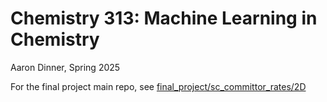 # Chemistry 313: Machine Learning in Chemistry
Aaron Dinner, Spring 2025

For the final project main repo, see [final_project/sc_committor_rates/2D](final_project/sc_committor_rates/2D)